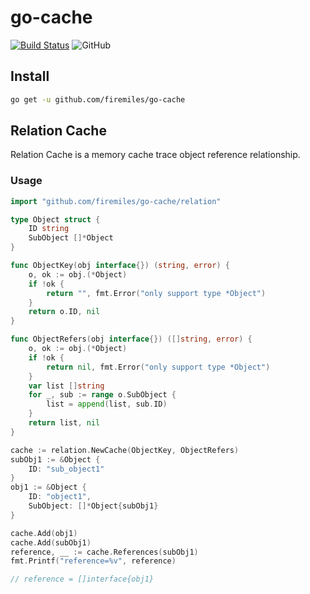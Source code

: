 # go-cache

[![Build Status](https://travis-ci.org/firemiles/go-cache.svg?branch=master)](https://travis-ci.org/firemiles/go-cache)
![GitHub](https://img.shields.io/github/license/firemiles/go-cache)

## Install

```sh
go get -u github.com/firemiles/go-cache
```
## Relation Cache

Relation Cache is a memory cache trace object reference relationship.

### Usage

```go
import "github.com/firemiles/go-cache/relation"

type Object struct {
    ID string
    SubObject []*Object
}

func ObjectKey(obj interface{}) (string, error) {
    o, ok := obj.(*Object)
    if !ok {
        return "", fmt.Error("only support type *Object")
    }
    return o.ID, nil
}

func ObjectRefers(obj interface{}) ([]string, error) {
    o, ok := obj.(*Object)
    if !ok {
        return nil, fmt.Error("only support type *Object")
    }
    var list []string
    for _, sub := range o.SubObject {
        list = append(list, sub.ID)
    }
    return list, nil
}

cache := relation.NewCache(ObjectKey, ObjectRefers)
subObj1 := &Object {
    ID: "sub_object1"
}
obj1 := &Object {
    ID: "object1",
    SubObject: []*Object{subObj1}
}

cache.Add(obj1)
cache.Add(subObj1)
reference, __ := cache.References(subObj1)
fmt.Printf("reference=%v", reference)

// reference = []interface{obj1}
```
